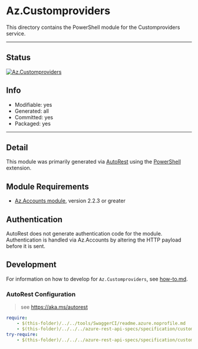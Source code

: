 <!-- region Generated -->
# Az.Customproviders
This directory contains the PowerShell module for the Customproviders service.

---
## Status
[![Az.Customproviders](https://img.shields.io/powershellgallery/v/Az.Customproviders.svg?style=flat-square&label=Az.Customproviders "Az.Customproviders")](https://www.powershellgallery.com/packages/Az.Customproviders/)

## Info
- Modifiable: yes
- Generated: all
- Committed: yes
- Packaged: yes

---
## Detail
This module was primarily generated via [AutoRest](https://github.com/Azure/autorest) using the [PowerShell](https://github.com/Azure/autorest.powershell) extension.

## Module Requirements
- [Az.Accounts module](https://www.powershellgallery.com/packages/Az.Accounts/), version 2.2.3 or greater

## Authentication
AutoRest does not generate authentication code for the module. Authentication is handled via Az.Accounts by altering the HTTP payload before it is sent.

## Development
For information on how to develop for `Az.Customproviders`, see [how-to.md](how-to.md).
<!-- endregion -->

### AutoRest Configuration
> see https://aka.ms/autorest

``` yaml
require:
    - $(this-folder)/../../tools/SwaggerCI/readme.azure.noprofile.md
    - $(this-folder)/../../../azure-rest-api-specs/specification/customproviders/resource-manager/readme.md
try-require:
    - $(this-folder)/../../../azure-rest-api-specs/specification/customproviders/resource-manager/readme.powershell.md
```
